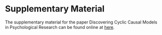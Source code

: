 # Supplementary Material

The supplementary material for the paper Discovering Cyclic Causal Models in Psychological Research can be found online at [here](https://kyurip.quarto.pub/discovering-cyclic-causal-models/).
